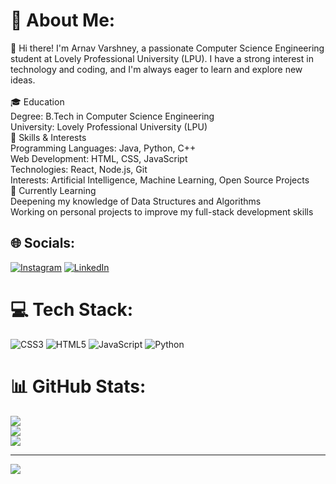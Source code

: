 # 💫 About Me:
👋 Hi there! I'm Arnav Varshney, a passionate Computer Science Engineering student at Lovely Professional University (LPU). I have a strong interest in technology and coding, and I'm always eager to learn and explore new ideas.<br><br>🎓 Education<br>Degree: B.Tech in Computer Science Engineering<br>University: Lovely Professional University (LPU)<br>🔧 Skills & Interests<br>Programming Languages: Java, Python, C++<br>Web Development: HTML, CSS, JavaScript<br>Technologies: React, Node.js, Git<br>Interests: Artificial Intelligence, Machine Learning, Open Source Projects<br>🌱 Currently Learning<br>Deepening my knowledge of Data Structures and Algorithms<br>Working on personal projects to improve my full-stack development skills


## 🌐 Socials:
[![Instagram](https://img.shields.io/badge/Instagram-%23E4405F.svg?logo=Instagram&logoColor=white)](https://instagram.com/arnav_varshney263) [![LinkedIn](https://img.shields.io/badge/LinkedIn-%230077B5.svg?logo=linkedin&logoColor=white)](https://linkedin.com/in/Avarsh263) 

# 💻 Tech Stack:
![CSS3](https://img.shields.io/badge/css3-%231572B6.svg?style=for-the-badge&logo=css3&logoColor=white) ![HTML5](https://img.shields.io/badge/html5-%23E34F26.svg?style=for-the-badge&logo=html5&logoColor=white) ![JavaScript](https://img.shields.io/badge/javascript-%23323330.svg?style=for-the-badge&logo=javascript&logoColor=%23F7DF1E) ![Python](https://img.shields.io/badge/python-3670A0?style=for-the-badge&logo=python&logoColor=ffdd54)
# 📊 GitHub Stats:
![](https://github-readme-stats.vercel.app/api?username=Avarsh263&theme=dark&hide_border=false&include_all_commits=false&count_private=false)<br/>
![](https://github-readme-streak-stats.herokuapp.com/?user=Avarsh263&theme=dark&hide_border=false)<br/>
![](https://github-readme-stats.vercel.app/api/top-langs/?username=Avarsh263&theme=dark&hide_border=false&include_all_commits=false&count_private=false&layout=compact)

---
[![](https://visitcount.itsvg.in/api?id=Avarsh263&icon=0&color=0)](https://visitcount.itsvg.in)

<!-- Proudly created with GPRM ( https://gprm.itsvg.in ) -->

<!-- Proudly created with GPRM ( https://gprm.itsvg.in ) -->
<!---
Avarsh263/Avarsh263 is a ✨ special ✨ repository because its `README.md` (this file) appears on your GitHub profile.
You can click the Preview link to take a look at your changes.
--->
